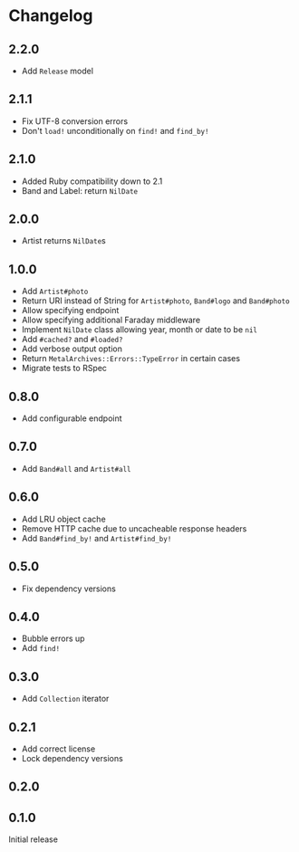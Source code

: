 # Changelog

## 2.2.0

- Add `Release` model

## 2.1.1

- Fix UTF-8 conversion errors
- Don't `load!` unconditionally on `find!` and `find_by!`

## 2.1.0

- Added Ruby compatibility down to 2.1
- Band and Label: return `NilDate`

## 2.0.0

- Artist returns `NilDate`s

## 1.0.0

- Add `Artist#photo`
- Return URI instead of String for `Artist#photo`, `Band#logo` and `Band#photo`
- Allow specifying endpoint
- Allow specifying additional Faraday middleware
- Implement `NilDate` class allowing year, month or date to be `nil`
- Add `#cached?` and `#loaded?`
- Add verbose output option
- Return `MetalArchives::Errors::TypeError` in certain cases
- Migrate tests to RSpec

## 0.8.0

- Add configurable endpoint

## 0.7.0

- Add `Band#all` and `Artist#all`

## 0.6.0

- Add LRU object cache
- Remove HTTP cache due to uncacheable response headers
- Add `Band#find_by!` and `Artist#find_by!`

## 0.5.0

- Fix dependency versions

## 0.4.0

- Bubble errors up
- Add `find!`

## 0.3.0

- Add `Collection` iterator

## 0.2.1

- Add correct license
- Lock dependency versions

## 0.2.0

## 0.1.0

Initial release
